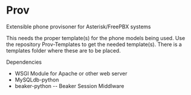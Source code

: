 # Prov
Extensible phone provisoner for Asterisk/FreePBX systems

This needs the proper template(s) for the phone models being used. Use the repository Prov-Templates to get the needed template(s). There is a templates folder where these are to be placed.

Dependencies
- WSGI Module for Apache or other web server
- MySQLdb-python
- beaker-python -- Beaker Session Middlware
